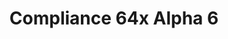 ---
layout: post
title: Compliance 64x Alpha 6
permalink: /compliance64x/A6
header-img: https://database.faithfulpack.net/images/website/posts/64x/A6.jpg

long_text: |
  Parity Update means a big update! Today's update brings a massive amount of parity changes from dirt to stone, including nether blocks. We hope you will like these changes and don't forget to write some feedback in the comments!

download:
  - Java - 1.16.5 (CurseForge):
    - https://www.curseforge.com/minecraft/texture-packs/faithful-64x/files/3291993
  - Java - 1.16.5 (GitHub):
    - https://github.com/Faithful-Resource-Pack/Faithful-Java-64x/releases/download/alpha-6/Compliance_64x_-_Parity_Update.zip
  - Bedrock - 1.16.220 (Github):
    - https://github.com/Faithful-Resource-Pack/Faithful-Bedrock-64x/releases/download/alpha-6.1/Compliance_64x_-_Bedrock_Edition.mcpack
---